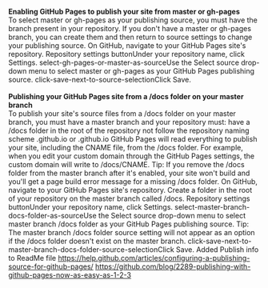 <b>Enabling GitHub Pages to publish your site from master or gh-pages</b><br>
To select master or gh-pages as your publishing source, you must have the branch present in your repository. If you don't have a master or gh-pages branch, you can create them and then return to source settings to change your publishing source.
On GitHub, navigate to your GitHub Pages site's repository.
Repository settings buttonUnder your repository name, click  Settings.
select-gh-pages-or-master-as-sourceUse the Select source drop-down menu to select master or gh-pages as your GitHub Pages publishing source.
click-save-next-to-source-selectionClick Save.<br>
<br>
<b>Publishing your GitHub Pages site from a /docs folder on your master branch</b><br>
To publish your site's source files from a /docs folder on your master branch, you must have a master branch and your repository must:
have a /docs folder in the root of the repository
not follow the repository naming scheme <username>.github.io or <orgname>.github.io
GitHub Pages will read everything to publish your site, including the CNAME file, from the /docs folder. For example, when you edit your custom domain through the GitHub Pages settings, the custom domain will write to /docs/CNAME.
Tip: If you remove the /docs folder from the master branch after it's enabled, your site won't build and you'll get a page build error message for a missing /docs folder.
On GitHub, navigate to your GitHub Pages site's repository.
Create a folder in the root of your repository on the master branch called /docs.
Repository settings buttonUnder your repository name, click  Settings.
select-master-branch-docs-folder-as-sourceUse the Select source drop-down menu to select master branch /docs folder as your GitHub Pages publishing source.
Tip: The master branch /docs folder source setting will not appear as an option if the /docs folder doesn't exist on the master branch.
click-save-next-to-master-branch-docs-folder-source-selectionClick Save.
Added Publish info to ReadMe file
https://help.github.com/articles/configuring-a-publishing-source-for-github-pages/
https://github.com/blog/2289-publishing-with-github-pages-now-as-easy-as-1-2-3
